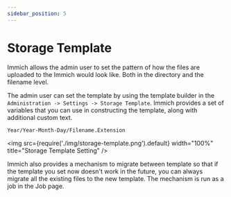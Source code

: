 ```yaml
---
sidebar_position: 5
---
```


# Storage Template

Immich allows the admin user to set the pattern of how the files are uploaded to the Immich would look like. Both in the directory and the filename level.

The admin user can set the template by using the template builder in the `Administration -> Settings -> Storage Template`. Immich provides a set of variables that you can use in constructing the template, along with additional custom text.

```bash title="Default template"
Year/Year-Month-Day/Filename.Extension
```

<img src={require('./img/storage-template.png').default} width="100%" title="Storage Template Setting" />

Immich also provides a mechanism to migrate between template so that if the template you set now doesn't work in the future, you can always migrate all the existing files to the new template. The mechanism is run as a job in the Job page.
